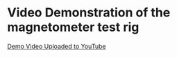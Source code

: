 # Video Demonstration of the magnetometer test rig

[Demo Video Uploaded to YouTube](https://youtu.be/BvQQr4C4Mmc)